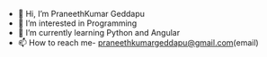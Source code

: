 - 👋 Hi, I’m PraneethKumar Geddapu
- 👀 I’m interested in Programming 
- 🌱 I’m currently learning Python and Angular
- 📫 How to reach me- praneethkumargeddapu@gmail.com(email)

<!---
PraneethKumar22/PraneethKumar22 is a ✨ special ✨ repository because its `README.md` (this file) appears on your GitHub profile.
You can click the Preview link to take a look at your changes.
--->
